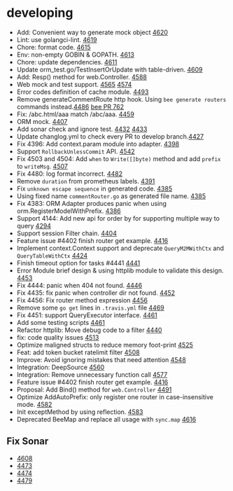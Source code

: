 # developing

- Add: Convenient way to generate mock object [4620](https://github.com/beego/beego/issues/4397)
- Lint: use golangci-lint. [4619](https://github.com/beego/beego/pull/4619)
- Chore: format code. [4615](https://github.com/beego/beego/pull/4615)
- Env: non-empty GOBIN & GOPATH. [4613](https://github.com/beego/beego/pull/4613)
- Chore: update dependencies. [4611](https://github.com/beego/beego/pull/4611)
- Update orm_test.go/TestInsertOrUpdate with table-driven. [4609](https://github.com/beego/beego/pull/4609)
- Add: Resp() method for web.Controller. [4588](https://github.com/beego/beego/pull/4588)
- Web mock and test support. [4565](https://github.com/beego/beego/pull/4565) [4574](https://github.com/beego/beego/pull/4574)
- Error codes definition of cache module. [4493](https://github.com/beego/beego/pull/4493)
- Remove generateCommentRoute http hook. Using `bee generate routers` commands instead.[4486](https://github.com/beego/beego/pull/4486) [bee PR 762](https://github.com/beego/bee/pull/762)
- Fix: /abc.html/aaa match /abc/aaa. [4459](https://github.com/beego/beego/pull/4459)
- ORM mock. [4407](https://github.com/beego/beego/pull/4407)
- Add sonar check and ignore test. [4432](https://github.com/beego/beego/pull/4432) [4433](https://github.com/beego/beego/pull/4433)
- Update changlog.yml to check every PR to develop branch.[4427](https://github.com/beego/beego/pull/4427)
- Fix 4396: Add context.param module into adapter. [4398](https://github.com/beego/beego/pull/4398)
- Support `RollbackUnlessCommit` API. [4542](https://github.com/beego/beego/pull/4542)
- Fix 4503 and 4504: Add `when` to `Write([]byte)` method and add `prefix` to `writeMsg`. [4507](https://github.com/beego/beego/pull/4507)
- Fix 4480: log format incorrect. [4482](https://github.com/beego/beego/pull/4482)
- Remove `duration` from prometheus labels. [4391](https://github.com/beego/beego/pull/4391)
- Fix `unknown escape sequence` in generated code. [4385](https://github.com/beego/beego/pull/4385)
- Using fixed name `commentRouter.go` as generated file name. [4385](https://github.com/beego/beego/pull/4385)
- Fix 4383: ORM Adapter produces panic when using orm.RegisterModelWithPrefix. [4386](https://github.com/beego/beego/pull/4386)
- Support 4144: Add new api for order by for supporting multiple way to query [4294](https://github.com/beego/beego/pull/4294)
- Support session Filter chain. [4404](https://github.com/beego/beego/pull/4404)
- Feature issue #4402 finish router get example. [4416](https://github.com/beego/beego/pull/4416)
- Implement context.Context support and deprecate `QueryM2MWithCtx` and `QueryTableWithCtx` [4424](https://github.com/beego/beego/pull/4424)
- Finish timeout option for tasks #4441 [4441](https://github.com/beego/beego/pull/4441)
- Error Module brief design & using httplib module to validate this design. [4453](https://github.com/beego/beego/pull/4453)
- Fix 4444: panic when 404 not found. [4446](https://github.com/beego/beego/pull/4446)
- Fix 4435: fix panic when controller dir not found. [4452](https://github.com/beego/beego/pull/4452)
- Fix 4456: Fix router method expression [4456](https://github.com/beego/beego/pull/4456)
- Remove some `go get` lines in `.travis.yml` file [4469](https://github.com/beego/beego/pull/4469)
- Fix 4451: support QueryExecutor interface. [4461](https://github.com/beego/beego/pull/4461)
- Add some testing scripts [4461](https://github.com/beego/beego/pull/4461)
- Refactor httplib: Move debug code to a filter [4440](https://github.com/beego/beego/issues/4440)
- fix: code quality issues [4513](https://github.com/beego/beego/pull/4513)
- Optimize maligned structs to reduce memory foot-print [4525](https://github.com/beego/beego/pull/4525)
- Feat: add token bucket ratelimit filter [4508](https://github.com/beego/beego/pull/4508)
- Improve: Avoid ignoring mistakes that need attention [4548](https://github.com/beego/beego/pull/4548)
- Integration: DeepSource [4560](https://github.com/beego/beego/pull/4560)
- Integration: Remove unnecessary function call [4577](https://github.com/beego/beego/pull/4577)
- Feature issue #4402 finish router get example. [4416](https://github.com/beego/beego/pull/4416)
- Proposal: Add Bind() method for `web.Controller` [4491](https://github.com/beego/beego/issues/4579)
- Optimize AddAutoPrefix: only register one router in case-insensitive mode. [4582](https://github.com/beego/beego/pull/4582)
- Init exceptMethod by using reflection. [4583](https://github.com/beego/beego/pull/4583)
- Deprecated BeeMap and replace all usage with `sync.map` [4616](https://github.com/beego/beego/pull/4616)

## Fix Sonar

- [4608](https://github.com/beego/beego/pull/4608)
- [4473](https://github.com/beego/beego/pull/4473)
- [4474](https://github.com/beego/beego/pull/4474)
- [4479](https://github.com/beego/beego/pull/4479)
